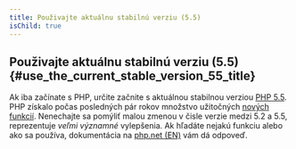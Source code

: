 ```yaml
---
title: Použivajte aktuálnu stabilnú verziu (5.5)
isChild: true
---
```


## Použivajte aktuálnu stabilnú verziu (5.5) {#use_the_current_stable_version_55_title}

Ak iba začínate s PHP, určite začnite s aktuálnou stabilnou verziou [PHP 5.5][php-release]. PHP získalo počas posledných pár rokov množstvo užitočných [nových funkcií](#language_highlights). Nenechajte sa pomýliť malou zmenou v čisle verzie medzi 5.2 a 5.5, reprezentuje _veľmi významné_ vylepšenia. Ak hľadáte nejakú funkciu alebo ako sa používa, dokumentácia na [php.net (EN)][php-docs] vám dá odpoveď.

[php-release]: http://www.php.net/downloads.php
[php-docs]: http://www.php.net/manual/en/
